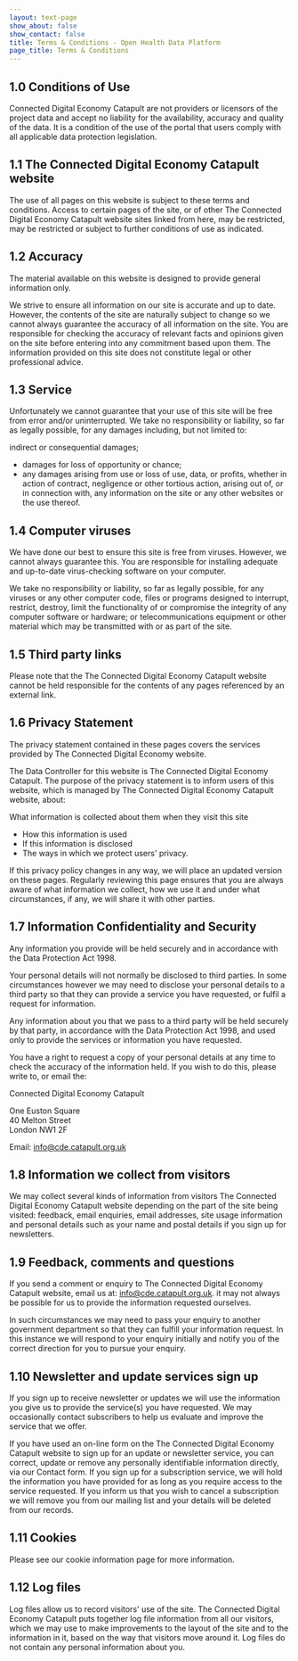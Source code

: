 ```yaml
---
layout: text-page
show_about: false
show_contact: false
title: Terms & Conditions - Open Health Data Platform
page_title: Terms & Conditions
---
```


## 1.0 Conditions of Use

Connected Digital Economy Catapult are not providers or licensors of
the project data and accept no liability for the availability,
accuracy and quality of the data. It is a condition of the use of the
portal that users comply with all applicable data protection
legislation.

## 1.1    The Connected Digital Economy Catapult website

The use of all pages on this website is subject to these terms and
conditions. Access to certain pages of the site, or of other The
Connected Digital Economy Catapult website sites linked from here, may
be restricted, may be restricted or subject to further conditions of
use as indicated.
 
## 1.2    Accuracy

The material available on this website is designed to provide general
information only.
 
We strive to ensure all information on our site is accurate and up to
date. However, the contents of the site are naturally subject to
change so we cannot always guarantee the accuracy of all information
on the site. You are responsible for checking the accuracy of relevant
facts and opinions given on the site before entering into any
commitment based upon them. The information provided on this site does
not constitute legal or other professional advice.
 
## 1.3    Service

Unfortunately we cannot guarantee that your use of this site will be
free from error and/or uninterrupted. We take no responsibility or
liability, so far as legally possible, for any damages including, but
not limited to:

indirect or consequential damages;

 - damages for loss of opportunity or chance;
 - any damages arising from use or loss of use, data, or profits,
   whether in action of contract, negligence or other tortious action,
   arising out of, or in connection with, any information on the site
   or any other websites or the use thereof.

## 1.4    Computer viruses

We have done our best to ensure this site is free from
viruses. However, we cannot always guarantee this. You are responsible
for installing adequate and up-to-date virus-checking software on your
computer.
 
We take no responsibility or liability, so far as legally possible,
for any viruses or any other computer code, files or programs designed
to interrupt, restrict, destroy, limit the functionality of or
compromise the integrity of any computer software or hardware; or
telecommunications equipment or other material which may be
transmitted with or as part of the site.
 
## 1.5    Third party links

Please note that the The Connected Digital Economy Catapult website
cannot be held responsible for the contents of any pages referenced by
an external link.
 
## 1.6    Privacy Statement

The privacy statement contained in these pages covers the services
provided by The Connected Digital Economy website.
 
The Data Controller for this website is The Connected Digital Economy
Catapult. The purpose of the privacy statement is to inform users of
this website, which is managed by The Connected Digital Economy
Catapult website, about:

What information is collected about them when they visit this site
 - How this information is used
 - If this information is disclosed
 - The ways in which we protect users' privacy.

If this privacy policy changes in any way, we will place an updated
version on these pages. Regularly reviewing this page ensures that you
are always aware of what information we collect, how we use it and
under what circumstances, if any, we will share it with other parties.
 
## 1.7    Information Confidentiality and Security

Any information you provide will be held securely and in accordance
with the Data Protection Act 1998.
 
Your personal details will not normally be disclosed to third
parties. In some circumstances however we may need to disclose your
personal details to a third party so that they can provide a service
you have requested, or fulfil a request for information.
 
Any information about you that we pass to a third party will be held
securely by that party, in accordance with the Data Protection Act
1998, and used only to provide the services or information you have
requested.
 
You have a right to request a copy of your personal details at any
time to check the accuracy of the information held. If you wish to do
this, please write to, or email the:
 
Connected Digital Economy Catapult

One Euston Square<br/>
40 Melton Street<br/>
London NW1 2F<br/>

Email: [info@cde.catapult.org.uk](mailto:info@cde.catapult.org.uk)
 
## 1.8    Information we collect from visitors

We may collect several kinds of information from visitors The
Connected Digital Economy Catapult website depending on the part of
the site being visited: feedback, email enquiries, email addresses,
site usage information and personal details such as your name and
postal details if you sign up for newsletters.
 
## 1.9    Feedback, comments and questions

If you send a comment or enquiry to The Connected Digital Economy
Catapult website, email us at: info@cde.catapult.org.uk. it may not
always be possible for us to provide the information requested
ourselves.
 
In such circumstances we may need to pass your enquiry to another
government department so that they can fulfill your information
request. In this instance we will respond to your enquiry initially
and notify you of the correct direction for you to pursue your
enquiry.
 
## 1.10    Newsletter and update services sign up

If you sign up to receive newsletter or updates we will use the
information you give us to provide the service(s) you have
requested. We may occasionally contact subscribers to help us evaluate
and improve the service that we offer.
 
If you have used an on-line form on the The Connected Digital Economy
Catapult website to sign up for an update or newsletter service, you
can correct, update or remove any personally identifiable information
directly, via our Contact form. If you sign up for a subscription
service, we will hold the information you have provided for as long as
you require access to the service requested. If you inform us that you
wish to cancel a subscription we will remove you from our mailing list
and your details will be deleted from our records.
 
## 1.11    Cookies

Please see our cookie information page for more information.
 
## 1.12    Log files

Log files allow us to record visitors' use of the site. The Connected
Digital Economy Catapult puts together log file information from all
our visitors, which we may use to make improvements to the layout of
the site and to the information in it, based on the way that visitors
move around it. Log files do not contain any personal information
about you.
